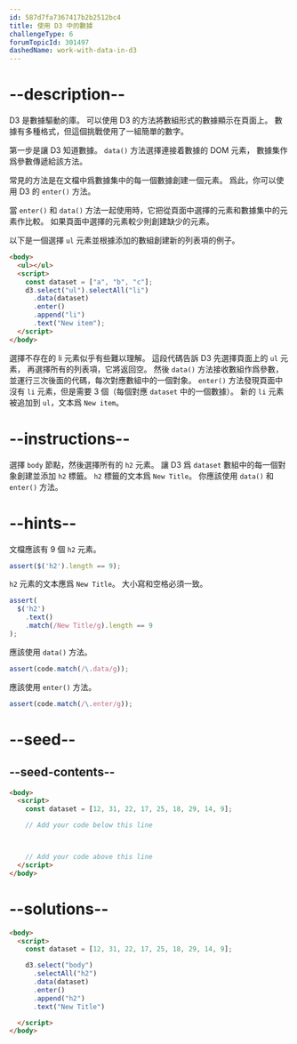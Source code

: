 ```yaml
---
id: 587d7fa7367417b2b2512bc4
title: 使用 D3 中的數據
challengeType: 6
forumTopicId: 301497
dashedName: work-with-data-in-d3
---
```


# --description--

D3 是數據驅動的庫。 可以使用 D3 的方法將數組形式的數據顯示在頁面上。 數據有多種格式，但這個挑戰使用了一組簡單的數字。

第一步是讓 D3 知道數據。 `data()` 方法選擇連接着數據的 DOM 元素， 數據集作爲參數傳遞給該方法。

常見的方法是在文檔中爲數據集中的每一個數據創建一個元素。 爲此，你可以使用 D3 的 `enter()` 方法。

當 `enter()` 和 `data()` 方法一起使用時，它把從頁面中選擇的元素和數據集中的元素作比較。 如果頁面中選擇的元素較少則創建缺少的元素。

以下是一個選擇 `ul` 元素並根據添加的數組創建新的列表項的例子。

```html
<body>
  <ul></ul>
  <script>
    const dataset = ["a", "b", "c"];
    d3.select("ul").selectAll("li")
      .data(dataset)
      .enter()
      .append("li")
      .text("New item");
  </script>
</body>
```

選擇不存在的 li 元素似乎有些難以理解。 這段代碼告訴 D3 先選擇頁面上的 `ul` 元素， 再選擇所有的列表項，它將返回空。 然後 `data()` 方法接收數組作爲參數，並運行三次後面的代碼，每次對應數組中的一個對象。 `enter()` 方法發現頁面中沒有 `li` 元素，但是需要 3 個（每個對應 `dataset` 中的一個數據）。 新的 `li` 元素被追加到 `ul`，文本爲 `New item`。

# --instructions--

選擇 `body` 節點，然後選擇所有的 `h2` 元素。 讓 D3 爲 `dataset` 數組中的每一個對象創建並添加 `h2` 標籤。 `h2` 標籤的文本爲 `New Title`。 你應該使用 `data()` 和 `enter()` 方法。

# --hints--

文檔應該有 9 個 `h2` 元素。

```js
assert($('h2').length == 9);
```

`h2` 元素的文本應爲 `New Title`。 大小寫和空格必須一致。

```js
assert(
  $('h2')
    .text()
    .match(/New Title/g).length == 9
);
```

應該使用 `data()` 方法。

```js
assert(code.match(/\.data/g));
```

應該使用 `enter()` 方法。

```js
assert(code.match(/\.enter/g));
```

# --seed--

## --seed-contents--

```html
<body>
  <script>
    const dataset = [12, 31, 22, 17, 25, 18, 29, 14, 9];

    // Add your code below this line



    // Add your code above this line
  </script>
</body>
```

# --solutions--

```html
<body>
  <script>
    const dataset = [12, 31, 22, 17, 25, 18, 29, 14, 9];

    d3.select("body")
      .selectAll("h2")
      .data(dataset)
      .enter()
      .append("h2")
      .text("New Title")

  </script>
</body>
```
